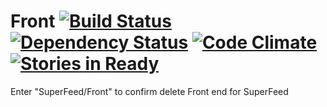 # Front [![Build Status](https://travis-ci.org/SuperFeed/Front.svg?branch=master)](https://travis-ci.org/SuperFeed/Front) [![Dependency Status](https://david-dm.org/SuperFeed/Front.svg)](https://david-dm.org/SuperFeed/Front) [![Code Climate](https://codeclimate.com/github/SuperFeed/Front/badges/gpa.svg)](https://codeclimate.com/github/SuperFeed/Front) [![Stories in Ready](https://badge.waffle.io/SuperFeed/Front.svg?label=ready&title=Ready)](http://waffle.io/SuperFeed/Front)

Enter "SuperFeed/Front" to confirm delete
Front end for SuperFeed
